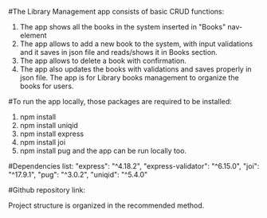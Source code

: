 #The Library Management app consists of basic CRUD functions:
1. The app shows all the books in the system inserted in "Books" nav-element
2. The app allows to add a new book to the system, with input validations and it saves in json file and reads/shows it in Books section.
3. The app allows to delete a book with confirmation.
4. The app also updates the books with validations and saves properly in json file.
The app is for Library books management to organize the books for users.

#To run the app locally,
 those packages are required to be installed:
1. npm install
2. npm install uniqid
3. npm install express
4. npm install joi
5. npm install pug 
 and the app can be run locally too.

 #Dependencies list:
    "express": "^4.18.2",
    "express-validator": "^6.15.0",
    "joi": "^17.9.1",
    "pug": "^3.0.2",
    "uniqid": "^5.4.0"

#Github repository link:

Project structure is organized in the recommended method.
